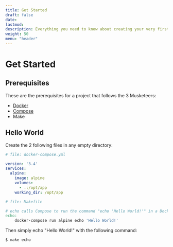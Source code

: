 ```yaml
---
title: Get Started
draft: false
date:
lastmod:
description: Everything you need to know about creating your very first 'Hello World' example using the 3 Musketeers.
weight: 50
menu: "header"
---
```


# Get Started

## Prerequisites

These are the prerequisites for a project that follows the 3 Musketeers:

- [Docker][docker]
- [Compose][compose]
- Make

[docker]: https://docs.docker.com/engine/installation/
[compose]: https://docs.docker.com/compose/install/

## Hello World

Create the 2 following files in any empty directory:

```yml
# file: docker-compose.yml

version: '3.4'
services:
  alpine:
    image: alpine
    volumes:
      - .:/opt/app
    working_dir: /opt/app
```

```Makefile
# file: Makefile

# echo calls Compose to run the command "echo 'Hello World!'" in a Docker container
echo:
	docker-compose run alpine echo 'Hello World!'
```

Then simply echo "Hello World!" with the following command:

```bash
$ make echo
```
